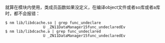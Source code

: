 就算在模块内使用，类成员函数如果没定义，在编译object文件或者so库或者a库时，都不会报错：
```
$ nm lib/libdcache.so | grep func_undeclare
                 U _ZN11DataManager15func_undeclaredEv
$ nm lib/libdcache.a | grep func_undeclared
                 U _ZN11DataManager15func_undeclaredEv                 
```
